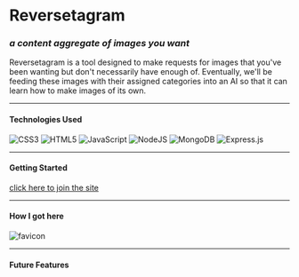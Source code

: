 # Reversetagram
### _a content aggregate of images you want_

Reversetagram is a tool designed to make requests for images that you've been wanting but don't necessarily have enough of. Eventually, we'll be feeding these images with their assigned categories into an AI so that it can learn how to make images of its own.

_______________

#### Technologies Used

![CSS3](https://img.shields.io/badge/css3-%231572B6.svg?style=for-the-badge&logo=css3&logoColor=white) ![HTML5](https://img.shields.io/badge/html5-%23E34F26.svg?style=for-the-badge&logo=html5&logoColor=white) ![JavaScript](https://img.shields.io/badge/javascript-%23323330.svg?style=for-the-badge&logo=javascript&logoColor=%23F7DF1E) 
![NodeJS](https://img.shields.io/badge/node.js-6DA55F?style=for-the-badge&logo=node.js&logoColor=white) ![MongoDB](https://img.shields.io/badge/MongoDB-%234ea94b.svg?style=for-the-badge&logo=mongodb&logoColor=white) ![Express.js](https://img.shields.io/badge/express.js-%23404d59.svg?style=for-the-badge&logo=express&logoColor=%2361DAFB)

______________

#### Getting Started

[click here to join the site](https://francis-project-two.herokuapp.com/)

_____________

#### How I got here

![favicon](/images/mongoose.jpeg)
_____________

#### Future Features


